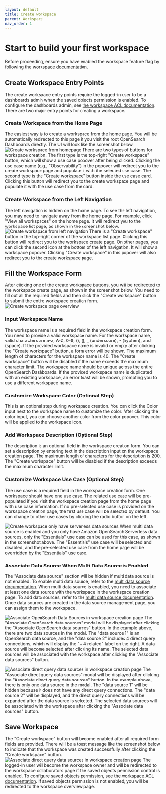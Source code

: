 ```yaml
---
layout: default
title: Create workspace
parent: Workspace
nav_order: 1
---
```


# Start to build your first workspace
Before proceeding, ensure you have enabled the workspace feature flag by following the [workspace documentation]({{site.url}}{{site.baseurl}}/dashboards/workspace/workspace/#enabling-workspace).


## Create Workspace Entry Points

The create workspace entry points require the logged-in user to be a dashboards admin when the saved objects permission is enabled. To configure the dashboards admin, see [the workspace ACL documentation]({{site.url}}{{site.baseurl}}/dashboards/workspace/workspace-acl/#config-dashboard-admin). There are two major entry points for creating a workspace.

### Create Workspace from the Home Page
The easiest way is to create a workspace from the home page. You will be automatically redirected to this page if you visit the root OpenSearch Dashboards directly. The UI will look like the screenshot below.
![Create workspace from homepage]({{site.url}}{{site.baseurl}}/images/workspace/create-workspace/create-workspace-from-homepage.png)
There are two types of buttons for workspace creation. The first type is the top-right "Create workspace" button, which will show a use case popover after being clicked. Clicking the use case name (e.g., "Observability") in the popover will redirect you to the create workspace page and populate it with the selected use case. The second type is the "Create workspace" button inside the use case card. Clicking this button will redirect you to the create workspace page and populate it with the use case from the card.

### Create Workspace from the Left Navigation
The left navigation is hidden on the home page. To see the left navigation, you may need to navigate away from the home page. For example, click "View all workspaces" on the home page. It will redirect you to the workspace list page, as shown in the screenshot below.
![Create workspace from left navigation]({{site.url}}{{site.baseurl}}/images/workspace/create-workspace/create-workspace-from-left-navigation-in-workspace-list.png)
There is a "Create workspace" button in the top-right corner of the workspace list page. Clicking this button will redirect you to the workspace create page. On other pages, you can click the second icon at the bottom of the left navigation. It will show a workspace popover. Clicking "Create workspace" in this popover will also redirect you to the create workspace page.

## Fill the Workspace Form
After clicking one of the create workspace buttons, you will be redirected to the workspace create page, as shown in the screenshot below. You need to fill out all the required fields and then click the "Create workspace" button to submit the entire workspace creation form.
![Create workspace page overview]({{site.url}}{{site.baseurl}}/images/workspace/create-workspace/create-workspace-form-overview.png)
### Input Workspace Name

The workspace name is a required field in the workspace creation form. You need to provide a valid workspace name. For the workspace name, valid characters are a-z, A-Z, 0-9, (), [], _ (underscore), - (hyphen), and (space). If the provided workspace name is invalid or empty after clicking the "Create workspace" button, a form error will be shown. The maximum length of characters for the workspace name is 40. The "Create workspace" button will be disabled if the name exceeds the maximum character limit. The workspace name should be unique across the entire OpenSearch Dashboards. If the provided workspace name is duplicated with an existing workspace, an error toast will be shown, prompting you to use a different workspace name.

### Customize Workspace Color (Optional Step)

This is an optional step during workspace creation. You can click the Color input next to the workspace name to customize the color. After clicking the color input, you can choose another color from the color popover. This color will be applied to the workspace icon.

### Add Workspace Description (Optional Step)

The description is an optional field in the workspace creation form. You can set a description by entering text in the description input on the workspace creation page. The maximum length of characters for the description is 200. The "Create workspace" button will be disabled if the description exceeds the maximum character limit.

### Customize Workspace Use Case (Optional Step)

The use case is a required field in the workspace creation form. One workspace should have one use case. The related use case will be pre-populated if you visit the workspace creation page from the home page with use case information. If no pre-selected use case is provided on the workspace creation page, the first use case will be selected by default. You can change to other use cases by clicking the radio button on the left.

![Create workspace only have serverless data sources]({{site.url}}{{site.baseurl}}/images/workspace/create-workspace/create-workspace-from-overview-aoss-only.png)
When multi data source is enabled and you only have Amazon OpenSearch Serverless data sources, only the "Essentials" use case can be used for this case, as shown in the screenshot above. The "Essentials" use case will be selected and disabled, and the pre-selected use case from the home page will be overridden by the "Essentials" use case.

### Associate Data Source When Multi Data Source is Enabled

The "Associate data source" section will be hidden if multi data source is not enabled. To enable multi data source, refer to the [multi data source documentation]({{site.url}}{{site.baseurl}}/dashboards/management/multi-data-sources/#step-1-modify-the-yaml-file-settings). When multi data source is enabled, you need to associate at least one data source with the workspace in the workspace creation page. To add data sources, refer to the [multi data source documentation]({{site.url}}{{site.baseurl}}/dashboards/management/multi-data-sources.md#step-2-create-a-new-data-source-connection). Once data sources are created in the data source management page, you can assign them to the workspace.

![Associate OpenSearch Data Sources in workspace creation page]({{site.url}}{{site.baseurl}}/images/workspace/create-workspace/associate-opensearch-data-sources-in-workspace-creation-page.png)
The "Associate OpenSearch data sources" modal will be displayed after clicking the "Associate OpenSearch data sources" button. In the example above, there are two data sources in the modal. The "data source 1" is an OpenSearch data source, and the "data source 2" includes 4 direct query connections, which will display the "+ 4 related" label on the right. A data source will become selected after clicking its name. The selected data sources will be associated with the workspace after clicking the "Associate data sources" button.

![Associate direct query data sources in workspace creation page]({{site.url}}{{site.baseurl}}/images/workspace/create-workspace/associate-direc-query-data-sources-in-workspace-creation-page.png)
The "Associate direct query data sources" modal will be displayed after clicking the "Associate direct query data sources" button. In the example above, there is only one data source in the modal. The "data source 1" will be hidden because it does not have any direct query connections. The "data source 2" will be displayed, and the direct query connections will be expanded after the data source is selected. The selected data sources will be associated with the workspace after clicking the "Associate data sources" button.

## Save Workspace
The "Create workspace" button will become enabled after all required form fields are provided. There will be a toast message like the screenshot below to indicate that the workspace was created successfully after clicking the "Create workspace" button.
![Associate direct query data sources in workspace creation page]({{site.url}}{{site.baseurl}}/images/workspace/create-workspace/create-workspace-succeed-toasts.png)
The logged-in user will become the workspace owner and will be redirected to the workspace collaborators page if the saved objects permission control is enabled. To configure saved objects permission, see [the workspace ACL documentation]({{site.url}}{{site.baseurl}}/dashboards/workspace/workspace-acl/#config-dashboard-admin). If saved objects permission is not enabled, you will be redirected to the workspace overview page.
